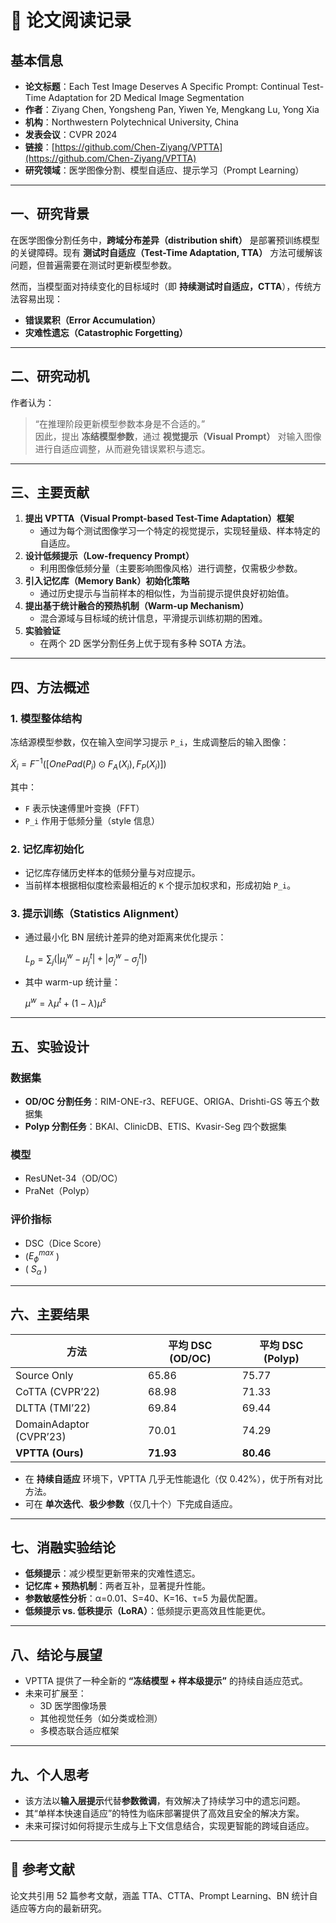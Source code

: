 # 📘 论文阅读记录

## 基本信息

- **论文标题**：Each Test Image Deserves A Specific Prompt: Continual Test-Time Adaptation for 2D Medical Image Segmentation  
- **作者**：Ziyang Chen, Yongsheng Pan, Yiwen Ye, Mengkang Lu, Yong Xia  
- **机构**：Northwestern Polytechnical University, China  
- **发表会议**：CVPR 2024  
- **链接**：[https://github.com/Chen-Ziyang/VPTTA](https://github.com/Chen-Ziyang/VPTTA)  
- **研究领域**：医学图像分割、模型自适应、提示学习（Prompt Learning）

---

## 一、研究背景

在医学图像分割任务中，**跨域分布差异（distribution shift）** 是部署预训练模型的关键障碍。现有 **测试时自适应（Test-Time Adaptation, TTA）** 方法可缓解该问题，但普遍需要在测试时更新模型参数。

然而，当模型面对持续变化的目标域时（即 **持续测试时自适应，CTTA**），传统方法容易出现：

- **错误累积（Error Accumulation）**
- **灾难性遗忘（Catastrophic Forgetting）**

---

## 二、研究动机

作者认为：  

> “在推理阶段更新模型参数本身是不合适的。”  
> 因此，提出 **冻结模型参数**，通过 **视觉提示（Visual Prompt）** 对输入图像进行自适应调整，从而避免错误累积与遗忘。

---

## 三、主要贡献

1. **提出 VPTTA（Visual Prompt-based Test-Time Adaptation）框架**  
   - 通过为每个测试图像学习一个特定的视觉提示，实现轻量级、样本特定的自适应。
2. **设计低频提示（Low-frequency Prompt）**  
   - 利用图像低频分量（主要影响图像风格）进行调整，仅需极少参数。
3. **引入记忆库（Memory Bank）初始化策略**  
   - 通过历史提示与当前样本的相似性，为当前提示提供良好初始值。
4. **提出基于统计融合的预热机制（Warm-up Mechanism）**  
   - 混合源域与目标域的统计信息，平滑提示训练初期的困难。
5. **实验验证**  
   - 在两个 2D 医学分割任务上优于现有多种 SOTA 方法。

---

## 四、方法概述

### 1. 模型整体结构

冻结源模型参数，仅在输入空间学习提示 `P_i`，生成调整后的输入图像：

$\tilde{X}_i = F^{-1}([OnePad(P_i) \odot F_A(X_i), F_P(X_i)])$

其中：

- `F` 表示快速傅里叶变换（FFT）
- `P_i` 作用于低频分量（style 信息）

### 2. 记忆库初始化

- 记忆库存储历史样本的低频分量与对应提示。  
- 当前样本根据相似度检索最相近的 `K` 个提示加权求和，形成初始 `P_i`。

### 3. 提示训练（Statistics Alignment）

- 通过最小化 BN 层统计差异的绝对距离来优化提示：
  
  $L_p = \sum_j (|\mu_j^w - \mu_j^t| + |\sigma_j^w - \sigma_j^t|)$

- 其中 warm-up 统计量：
  
  $\mu^w = \lambda \mu^t + (1 - \lambda)\mu^s$

---

## 五、实验设计

### 数据集

- **OD/OC 分割任务**：RIM-ONE-r3、REFUGE、ORIGA、Drishti-GS 等五个数据集  
- **Polyp 分割任务**：BKAI、ClinicDB、ETIS、Kvasir-Seg 四个数据集  

### 模型

- ResUNet-34（OD/OC）
- PraNet（Polyp）

### 评价指标

- DSC（Dice Score）
- \($E_\phi^{max}$ \)
- \( $S_\alpha$ \)

---

## 六、主要结果

| 方法                      | 平均 DSC (OD/OC) | 平均 DSC (Polyp) |
| ----------------------- | -------------- | -------------- |
| Source Only             | 65.86          | 75.77          |
| CoTTA (CVPR’22)         | 68.98          | 71.33          |
| DLTTA (TMI’22)          | 69.84          | 69.44          |
| DomainAdaptor (CVPR’23) | 70.01          | 74.29          |
| **VPTTA (Ours)**        | **71.93**      | **80.46**      |

- 在 **持续自适应** 环境下，VPTTA 几乎无性能退化（仅 0.42%），优于所有对比方法。
- 可在 **单次迭代**、**极少参数**（仅几十个）下完成自适应。

---

## 七、消融实验结论

- **低频提示**：减少模型更新带来的灾难性遗忘。
- **记忆库 + 预热机制**：两者互补，显著提升性能。
- **参数敏感性分析**：α=0.01、S=40、K=16、τ=5 为最优配置。
- **低频提示 vs. 低秩提示（LoRA）**：低频提示更高效且性能更优。

---

## 八、结论与展望

- VPTTA 提供了一种全新的 **“冻结模型 + 样本级提示”** 的持续自适应范式。
- 未来可扩展至：
  - 3D 医学图像场景
  - 其他视觉任务（如分类或检测）
  - 多模态联合适应框架

---

## 九、个人思考

- 该方法以**输入层提示**代替**参数微调**，有效解决了持续学习中的遗忘问题。
- 其“单样本快速自适应”的特性为临床部署提供了高效且安全的解决方案。
- 未来可探讨如何将提示生成与上下文信息结合，实现更智能的跨域自适应。

---

## 🧩 参考文献

论文共引用 52 篇参考文献，涵盖 TTA、CTTA、Prompt Learning、BN 统计自适应等方向的最新研究。
